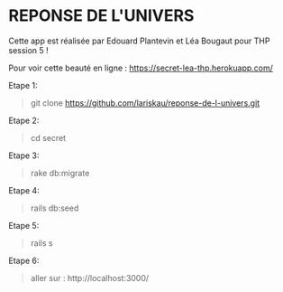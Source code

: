 # REPONSE DE L'UNIVERS

Cette app est réalisée par Edouard Plantevin et Léa Bougaut pour THP session 5 !

Pour voir cette beauté en ligne : https://secret-lea-thp.herokuapp.com/

Etape 1:

> git clone https://github.com/lariskau/reponse-de-l-univers.git

Etape 2:
> cd secret

Etape 3:
> rake db:migrate 

Etape 4:
> rails db:seed

Etape 5:
> rails s

Etape 6:
> aller sur :  http://localhost:3000/
